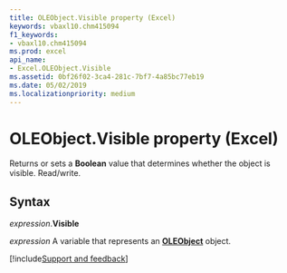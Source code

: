```yaml
---
title: OLEObject.Visible property (Excel)
keywords: vbaxl10.chm415094
f1_keywords:
- vbaxl10.chm415094
ms.prod: excel
api_name:
- Excel.OLEObject.Visible
ms.assetid: 0bf26f02-3ca4-281c-7bf7-4a85bc77eb19
ms.date: 05/02/2019
ms.localizationpriority: medium
---
```



# OLEObject.Visible property (Excel)

Returns or sets a **Boolean** value that determines whether the object is visible. Read/write.


## Syntax

_expression_.**Visible**

_expression_ A variable that represents an **[OLEObject](Excel.OLEObject.md)** object.




[!include[Support and feedback](~/includes/feedback-boilerplate.md)]